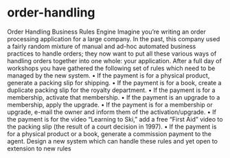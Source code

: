 # order-handling
Order Handling Business Rules Engine
Imagine you’re writing an order processing application for a large company. In the past, this company used a fairly random mixture of manual and ad-hoc automated business practices to handle orders; they now want to put all these various ways of handling orders together into one whole: your application. After a full day of workshops you have gathered the following set of rules which need to be managed by the new system.
•	If the payment is for a physical product, generate a packing slip for shipping.
•	If the payment is for a book, create a duplicate packing slip for the royalty department.
•	If the payment is for a membership, activate that membership.
•	If the payment is an upgrade to a membership, apply the upgrade.
•	If the payment is for a membership or upgrade, e-mail the owner and inform them of the activation/upgrade.
•	If the payment is for the video “Learning to Ski,” add a free “First Aid” video to the packing slip (the result of a court decision in 1997).
•	If the payment is for a physical product or a book, generate a commission payment to the agent. Design a new system which can handle these rules and yet open to extension to new rules

